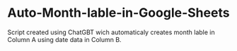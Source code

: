 # Auto-Month-lable-in-Google-Sheets
Script created using ChatGBT wich automaticaly creates month lable in Column A using date data in Column B. 
